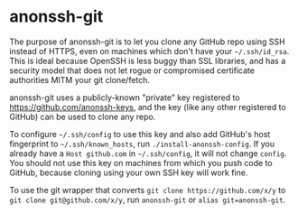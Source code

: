 anonssh-git
===========

The purpose of anonssh-git is to let you clone any GitHub repo using SSH
instead of HTTPS, even on machines which don't have your `~/.ssh/id_rsa`.
This is ideal because OpenSSH is less buggy than SSL libraries, and has a
security model that does not let rogue or compromised certificate authorities
MITM your git clone/fetch.

anonssh-git uses a publicly-known "private" key registered to
https://github.com/anonssh-keys, and the key (like any other registered to GitHub)
can be used to clone any repo.

To configure `~/.ssh/config` to use this key and also add GitHub's host
fingerprint to `~/.ssh/known_hosts`, run `./install-anonssh-config`.
If you already have a `Host github.com` in `~/.ssh/config`, it will not
change `config`.  You should not use this key on machines from which
you push code to GitHub, because cloning using your own SSH key will work fine.

To use the git wrapper that converts `git clone https://github.com/x/y` to
`git clone git@github.com/x/y`, run `anonssh-git` or `alias git=anonssh-git`.
